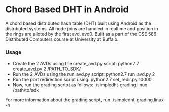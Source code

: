 # Chord Based DHT in Android
A chord based distributed hash table (DHT) built using Android as the distributed systems. All node joins are handled in realtime and position in the rings are alloted by the first avd, avd0. Built as a part of the CSE 586 Distributed Computers course at University at Buffalo.

### Usage
* Create the 2 AVDs using the create_avd.py script: python2.7 create_avd.py 2 /PATH_TO_SDK/
* Run the 2 AVDs using the run_avd.py script: python2.7 run_avd.py 2
* Run the port redirection script using: python2.7 set_redir.py 10000
* Now, run the grading script as follows: 
./simpledht-grading.linux /path/to/sdk

For more information about the grading script, run ./simpledht-grading.linux -h